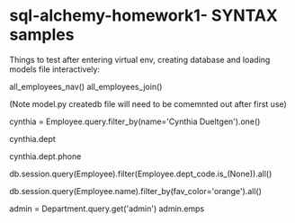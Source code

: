 # sql-alchemy-homework1-  SYNTAX samples

Things to test after entering virtual env, creating database and loading models file interactively:

all_employees_nav()
all_employees_join()

(Note model.py createdb file will need to be comemnted out after first use)

cynthia = Employee.query.filter_by(name='Cynthia Dueltgen').one()

cynthia.dept

cynthia.dept.phone

db.session.query(Employee).filter(Employee.dept_code.is_(None)).all()

db.session.query(Employee.name).filter_by(fav_color='orange').all()

admin = Department.query.get('admin')
admin.emps

